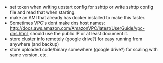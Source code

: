 - set token when writing upstart config for sshttp or write sshttp config file and read that when starting.
- make an AMI that already has docker installed to make this faster. 
- Sometimes VPC's dont make dns host names: http://docs.aws.amazon.com/AmazonVPC/latest/UserGuide/vpc-dns.html, should use the public IP or at least document it. 
- store cluster info remotely (google drive?) for easy running from anywhere (and backup)
- store uploaded code/binary somewhere (google drive?) for scaling with same version, etc. 